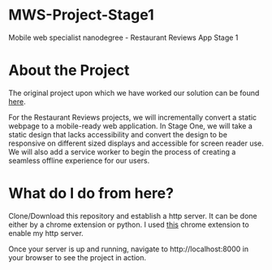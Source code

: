 # MWS-Project-Stage1
Mobile web specialist nanodegree - Restaurant Reviews App Stage 1

# About the Project
The original project upon which we have worked our solution can be found [here](https://github.com/udacity/mws-restaurant-stage-1).

For the Restaurant Reviews projects, we will incrementally convert a static webpage to a mobile-ready web application. In Stage One, we will take a static design that lacks accessibility and convert the design to be responsive on different sized displays and accessible for screen reader use. We will also add a service worker to begin the process of creating a seamless offline experience for our users.

# What do I do from here?
Clone/Download this repository and establish a http server. It can be done either by a chrome extension or python. I used [this](https://chrome.google.com/webstore/detail/web-server-for-chrome/ofhbbkphhbklhfoeikjpcbhemlocgigb?hl=en ) chrome extension to enable my http server.

Once your server is up and running, navigate to 
http://localhost:8000
in your browser to see the project in action.
